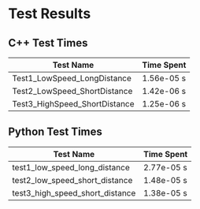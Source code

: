 # Test Results

## C++ Test Times

| Test Name | Time Spent |
| --- | --- |
| Test1_LowSpeed_LongDistance | 1.56e-05 s |
| Test2_LowSpeed_ShortDistance | 1.42e-06 s |
| Test3_HighSpeed_ShortDistance | 1.25e-06 s |

## Python Test Times

| Test Name | Time Spent |
| --- | --- |
| test1_low_speed_long_distance | 2.77e-05 s |
| test2_low_speed_short_distance | 1.48e-05 s |
| test3_high_speed_short_distance | 1.38e-05 s |
